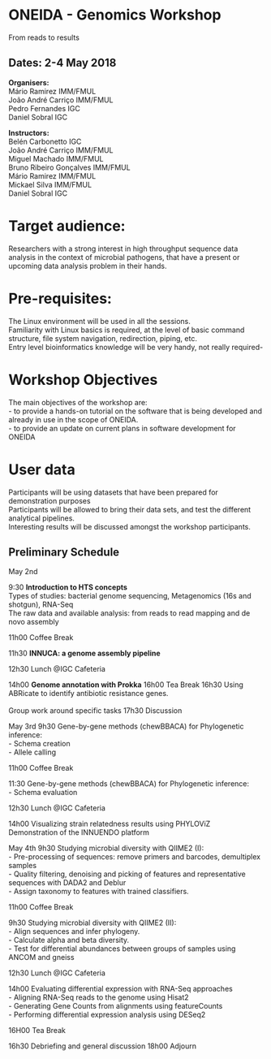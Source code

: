 # ONEIDA - Genomics Workshop
From reads to results

 
## Dates: 2-4 May 2018
 
**Organisers:**
<br>Mário Ramirez            IMM/FMUL
<br>João André Carriço        IMM/FMUL
<br>Pedro Fernandes         IGC
<br>Daniel Sobral            IGC

**Instructors:**
<br>Belén Carbonetto        IGC
<br>João André Carriço        IMM/FMUL
<br>Miguel Machado        IMM/FMUL
<br>Bruno Ribeiro Gonçalves    IMM/FMUL
<br>Mário Ramirez            IMM/FMUL
<br>Mickael Silva            IMM/FMUL
<br>Daniel Sobral            IGC
 
# Target audience:
Researchers with a strong interest in high throughput sequence data analysis in the context of microbial pathogens, that have a present or upcoming data analysis problem in their hands.
 
# Pre-requisites:
The Linux environment will be used in all the sessions. 
<br>Familiarity with Linux basics is required, at the level of basic command structure, file system navigation, redirection, piping, etc.
<br>Entry level bioinformatics knowledge will be very handy, not really required-

# Workshop Objectives
The main objectives of the workshop are:
<br>- to provide a hands-on tutorial on the software that is being developed and already in use in the scope of ONEIDA.
<br>- to provide an update on current plans in software development for ONEIDA 

# User data
Participants will be using datasets that have been prepared for demonstration purposes
<br>Participants will be allowed to bring their data sets, and test the different analytical pipelines.
<br>Interesting results will be discussed amongst the workshop participants. 
 
## Preliminary Schedule 
 
May 2nd              

9:30 **Introduction to HTS concepts**
<br>Types of studies: bacterial genome sequencing, Metagenomics (16s and shotgun), RNA-Seq
<br>The raw data and available analysis: from reads to read mapping and de novo assembly  

11h00 Coffee Break 

11h30 **INNUCA: a genome assembly pipeline**     

12h30  Lunch @IGC Cafeteria

14h00 **Genome annotation with Prokka**
16h00 Tea Break
16h30 Using ABRicate to identify antibiotic resistance genes.   
<br>Group work around specific tasks
17h30 Discussion
  
May 3rd 
9h30 Gene-by-gene methods (chewBBACA) for Phylogenetic inference:
<br>- Schema creation
<br>- Allele calling

11h00 Coffee Break

11:30 Gene-by-gene methods (chewBBACA) for Phylogenetic inference:
<br>- Schema evaluation

12h30 Lunch @IGC Cafeteria

14h00 Visualizing strain relatedness results using PHYLOViZ
<br>Demonstration of the INNUENDO platform

May 4th
9h30 Studying microbial diversity with QIIME2  (I):
<br>- Pre-processing of sequences: remove primers and barcodes, demultiplex samples
<br>- Quality filtering, denoising and picking of features and representative sequences with DADA2 and Deblur
<br>- Assign taxonomy to features with trained classifiers.

11h00 Coffee Break

9h30 Studying microbial diversity with QIIME2 (II):
<br>- Align sequences and infer phylogeny.
<br>- Calculate alpha and beta diversity.
<br>- Test for differential abundances between groups of samples using ANCOM and gneiss

12h30 Lunch @IGC Cafeteria

14h00 Evaluating differential expression with RNA-Seq approaches
<br>- Aligning RNA-Seq reads to the genome using Hisat2
<br>- Generating Gene Counts from alignments using featureCounts
<br>- Performing differential expression analysis using DESeq2

16H00 Tea Break

16h30 Debriefing and general discussion
18h00 Adjourn

